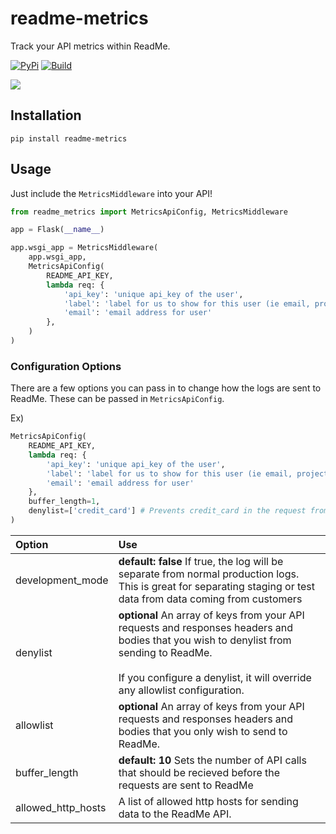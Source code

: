 # readme-metrics

Track your API metrics within ReadMe.

[![PyPi](https://img.shields.io/pypi/v/readme-metrics)](https://pypi.org/project/readme-metrics/)
[![Build](https://github.com/readmeio/metrics-sdks/workflows/python/badge.svg)](https://github.com/readmeio/metrics-sdks)

[![](https://d3vv6lp55qjaqc.cloudfront.net/items/1M3C3j0I0s0j3T362344/Untitled-2.png)](https://readme.io)

## Installation

```
pip install readme-metrics
```

## Usage

Just include the `MetricsMiddleware` into your API!

```python
from readme_metrics import MetricsApiConfig, MetricsMiddleware

app = Flask(__name__)

app.wsgi_app = MetricsMiddleware(
    app.wsgi_app,
    MetricsApiConfig(
        README_API_KEY,
        lambda req: {
            'api_key': 'unique api_key of the user',
            'label': 'label for us to show for this user (ie email, project name, user name, etc)',
            'email': 'email address for user'
        },
    )
)
```

### Configuration Options

There are a few options you can pass in to change how the logs are sent to ReadMe. These can be passed in `MetricsApiConfig`.

Ex)

```python
MetricsApiConfig(
    README_API_KEY,
    lambda req: {
        'api_key': 'unique api_key of the user',
        'label': 'label for us to show for this user (ie email, project name, user name, etc)',
        'email': 'email address for user'
    },
    buffer_length=1,
    denylist=['credit_card'] # Prevents credit_card in the request from being sent to readme
)
```

| Option             | Use                                                                                                                                                                                                                           |
| :----------------- | :---------------------------------------------------------------------------------------------------------------------------------------------------------------------------------------------------------------------------- |
| development_mode   | **default: false** If true, the log will be separate from normal production logs. This is great for separating staging or test data from data coming from customers                                                           |
| denylist           | **optional** An array of keys from your API requests and responses headers and bodies that you wish to denylist from sending to ReadMe.<br /><br />If you configure a denylist, it will override any allowlist configuration. |
| allowlist          | **optional** An array of keys from your API requests and responses headers and bodies that you only wish to send to ReadMe.                                                                                                   |
| buffer_length      | **default: 10** Sets the number of API calls that should be recieved before the requests are sent to ReadMe                                                                                                                   |
| allowed_http_hosts | A list of allowed http hosts for sending data to the ReadMe API.                                                                                                                                                              |
